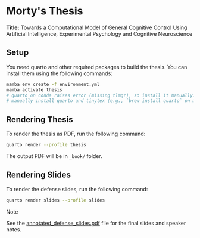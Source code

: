 # Morty's Thesis

**Title:** Towards a Computational Model of General Cognitive Control Using Artificial Intelligence, Experimental Psychology and Cognitive Neuroscience


## Setup

You need quarto and other required packages to build the thesis. You can install them using the following commands:

```bash
mamba env create -f environment.yml
mamba activate thesis
# quarto on conda raises error (missing tlmgr), so install it manually.
# manually install quarto and tinytex (e.g., `brew install quarto` on macOS, and then `quarto install tinytex`).
```

## Rendering Thesis

To render the thesis as PDF, run the following command:

```bash
quarto render --profile thesis
```

The output PDF will be in `_book/` folder.


## Rendering Slides

To render the defense slides, run the following command:

```bash
quarto render slides --profile slides
```

> [!NOTE]
> See the [annotated_defense_slides.pdf](https://github.com/morteza/thesis/blob/main/slides/annotated_defense_slides.pdf) file for the final slides and speaker notes.
